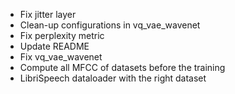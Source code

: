 * Fix jitter layer
* Clean-up configurations in vq_vae_wavenet
* Fix perplexity metric
* Update README
* Fix vq_vae_wavenet
* Compute all MFCC of datasets before the training
* LibriSpeech dataloader with the right dataset